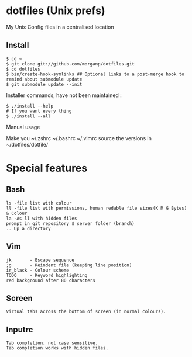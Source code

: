 dotfiles (Unix prefs)
=====================

My Unix Config files in a centralised location

Install
-------

    $ cd ~
    $ git clone git://github.com/morganp/dotfiles.git
    $ cd dotfiles
    $ bin/create-hook-symlinks ## Optional links to a post-merge hook to remind about submodule update
    $ git submodule update --init
   
Installer commands, have not been maintained :

    $ ./install --help
    # If you want every thing 
    $ ./install --all

Manual usage

Make you ~/.zshrc ~/.bashrc ~/.vimrc source the versions in ~/dotfiles/dotfile/


Special features
===============

Bash
----

    ls -file list with colour
    ll -file list with permissions, human redable file sizes(K M G Bytes) & Colour
    la -As ll with hidden files
    prompt in git repository $ server folder (branch)
    .. Up a directory

Vim
---

    jk       - Escape sequence
    ;g       - Reindent file (keeping line position)
    ir_black - Colour scheme
    TODO     - Keyword highlighting
    red background after 80 characters

Screen
------

    Virtual tabs across the bottom of screen (in normal colours).

Inputrc 
-------

    Tab completion, not case sensitive.
    Tab completion works with hidden files.

 
